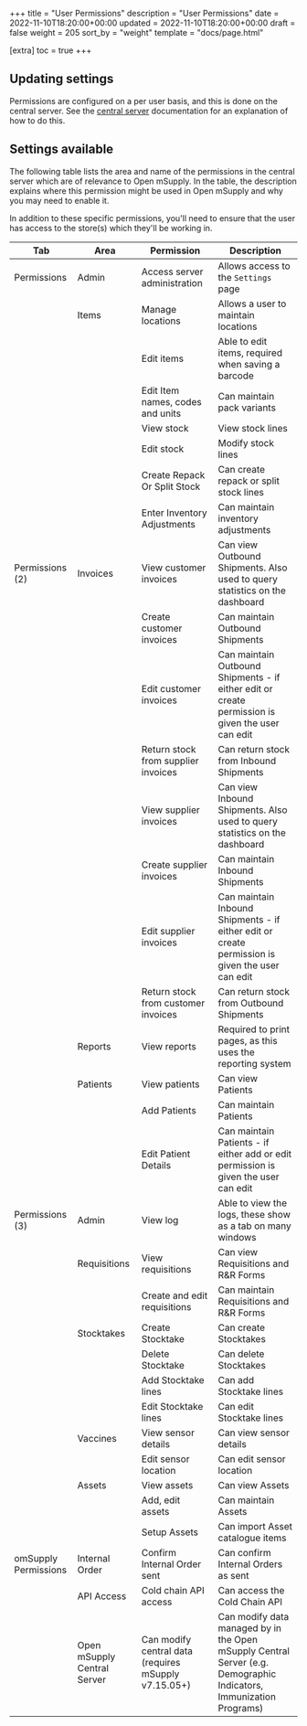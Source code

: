 +++
title = "User Permissions"
description = "User Permissions"
date = 2022-11-10T18:20:00+00:00
updated = 2022-11-10T18:20:00+00:00
draft = false
weight = 205
sort_by = "weight"
template = "docs/page.html"

[extra]
toc = true
+++

## Updating settings

Permissions are configured on a per user basis, and this is done on the central server. See the [central server](https://docs.msupply.org.nz/admin:managing_users#permissions_tabs) documentation for an explanation of how to do this.

## Settings available

The following table lists the area and name of the permissions in the central server which are of relevance to Open mSupply. In the table, the description explains where this permission might be used in Open mSupply and why you may need to enable it.

In addition to these specific permissions, you'll need to ensure that the user has access to the store(s) which they'll be working in.

| Tab                  | Area                        | Permission                                           | Description                                                                                                        |
| -------------------- | --------------------------- | ---------------------------------------------------- | ------------------------------------------------------------------------------------------------------------------ |
| Permissions          | Admin                       | Access server administration                         | Allows access to the `Settings` page                                                                               |
|                      | Items                       | Manage locations                                     | Allows a user to maintain locations                                                                                |
|                      |                             | Edit items                                           | Able to edit items, required when saving a barcode                                                                 |
|                      |                             | Edit Item names, codes and units                     | Can maintain pack variants                                                                                         |
|                      |                             | View stock                                           | View stock lines                                                                                                   |
|                      |                             | Edit stock                                           | Modify stock lines                                                                                                 |
|                      |                             | Create Repack Or Split Stock                         | Can create repack or split stock lines                                                                             |
|                      |                             | Enter Inventory Adjustments                          | Can maintain inventory adjustments                                                                                 |
| Permissions (2)      | Invoices                    | View customer invoices                               | Can view Outbound Shipments. Also used to query statistics on the dashboard                                        |
|                      |                             | Create customer invoices                             | Can maintain Outbound Shipments                                                                                    |
|                      |                             | Edit customer invoices                               | Can maintain Outbound Shipments - if either edit or create permission is given the user can edit                   |
|                      |                             | Return stock from supplier invoices                  | Can return stock from Inbound Shipments                                                                            |
|                      |                             | View supplier invoices                               | Can view Inbound Shipments. Also used to query statistics on the dashboard                                         |
|                      |                             | Create supplier invoices                             | Can maintain Inbound Shipments                                                                                     |
|                      |                             | Edit supplier invoices                               | Can maintain Inbound Shipments - if either edit or create permission is given the user can edit                    |
|                      |                             | Return stock from customer invoices                  | Can return stock from Outbound Shipments                                                                           |
|                      | Reports                     | View reports                                         | Required to print pages, as this uses the reporting system                                                         |
|                      | Patients                    | View patients                                        | Can view Patients                                                                                                  |
|                      |                             | Add Patients                                         | Can maintain Patients                                                                                              |
|                      |                             | Edit Patient Details                                 | Can maintain Patients - if either add or edit permission is given the user can edit                                |
| Permissions (3)      | Admin                       | View log                                             | Able to view the logs, these show as a tab on many windows                                                         |
|                      | Requisitions                | View requisitions                                    | Can view Requisitions and R&R Forms                                                                                |
|                      |                             | Create and edit requisitions                         | Can maintain Requisitions and R&R Forms                                                                            |
|                      | Stocktakes                  | Create Stocktake                                     | Can create Stocktakes                                                                                              |
|                      |                             | Delete Stocktake                                     | Can delete Stocktakes                                                                                              |
|                      |                             | Add Stocktake lines                                  | Can add Stocktake lines                                                                                            |
|                      |                             | Edit Stocktake lines                                 | Can edit Stocktake lines                                                                                           |
|                      | Vaccines                    | View sensor details                                  | Can view sensor details                                                                                            |
|                      |                             | Edit sensor location                                 | Can edit sensor location                                                                                           |
|                      | Assets                      | View assets                                          | Can view Assets                                                                                                    |
|                      |                             | Add, edit assets                                     | Can maintain Assets                                                                                                |
|                      |                             | Setup Assets                                         | Can import Asset catalogue items                                                                                   |
| omSupply Permissions | Internal Order              | Confirm Internal Order sent                          | Can confirm Internal Orders as sent                                                                                |
|                      | API Access                  | Cold chain API access                                | Can access the Cold Chain API                                                                                      |
|                      | Open mSupply Central Server | Can modify central data (requires mSupply v7.15.05+) | Can modify data managed by in the Open mSupply Central Server (e.g. Demographic Indicators, Immunization Programs) |
